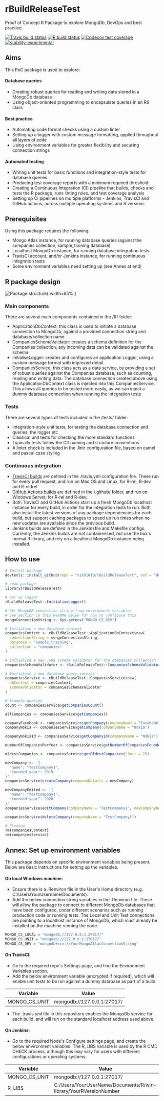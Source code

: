 
# rBuildReleaseTest
Proof of Concept R Package to explore MongoDb, DevOps and best practice.

<!-- badges: start -->
[![Travis build status](https://travis-ci.org/nik01010/rBuildReleaseTest.svg?branch=develop)](https://travis-ci.org/nik01010/rBuildReleaseTest)
[![R build status](https://github.com/nik01010/rBuildReleaseTest/workflows/R-CMD-check/badge.svg)](https://github.com/nik01010/rBuildReleaseTest/actions)
[![Codecov test coverage](https://codecov.io/gh/nik01010/rBuildReleaseTest/branch/develop/graph/badge.svg)](https://codecov.io/gh/nik01010/rBuildReleaseTest?branch=develop)
[![stability-experimental](https://img.shields.io/badge/stability-experimental-orange.svg)](https://github.com/emersion/stability-badges#experimental)
<!-- badges: end -->

## Aims
This PoC package is used to explore:

#### Database queries
- Creating robust queries for reading and writing data stored in a MongoDb database
- Using object-oriented programming to encapsulate queries in an R6 class

#### Best practice
- Automating code format checks using a custom linter
- Setting up a logger with custom message formatting, applied throughout all layers of code
- Using environment variables for greater flexibility and securing connection strings

#### Automated testing
- Writing unit tests for basic functions and integration-style tests for database queries
- Producing test coverage reports with a minimum required threshold
- Creating a Continuous Integration (CI) pipeline that builds, checks and tests the R package, runs linting rules, and test coverage analysis
- Setting up CI pipelines on multiple platforms - Jenkins, TravisCI and GitHub actions, across multiple operating systems and R versions


## Prerequisites
Using this package requires the following:
- Mongo Atlas instance, for running database queries (against the companies collection, sample_training database)
- Localhost MongoDb instance, for running database integration tests
- TravisCI account, and/or Jenkins instance, for running continuous integration tests
- Some environment variables need setting up (see Annex at end)


## R package design
![Package structure](Helpers/Images/Package.png){ width=65% }

### Main components
There are several main components contained in the /R/ folder:
- ApplicationDbContext: this class is used to initiate a database connection to MongoDb, against a provided connection string and database/collection name
- CompaniesSchemaValidator: creates a schema definition for the Companies collection; any incoming data can be validated against the schema
- InitialiseLogger: creates and configures an application Logger, using a custom message format with improved detail
- CompaniesService: this class acts as a data service, by providing a set of robust queries against the Companies database, such as counting, reading and writing data. The database connection created above using the ApplicationDbContext class is injected into this CompaniesService. This allows all queries to be tested more easily, as we can inject a dummy database connection when running the integration tests

### Tests
There are several types of tests included in the /tests/ folder:
- Integration-style unit tests, for testing the database connection and queries, the logger etc
- Classical unit tests for checking the more standard functions 
- Typically tests follow the C# naming and structure conventions
- A linter check is included in the .lintr configuration file, based on camel and pascal case styling

### Continuous integration
- <a href="https://travis-ci.org/github/nik01010/rBuildReleaseTest" target="_blank">TravisCI builds</a> are defined in the .travis.yml configuration file. These run for every pull request, and run on Mac OS and Linux, for R-rel, R-dev and R-oldrel.
- <a href="https://github.com/nik01010/rBuildReleaseTest/actions" target="_blank">GitHub Actions builds</a> are defined in the /.github/ folder, and run on Windows Server, for R-rel and R-dev.
- Both TravisCI and GitHub Actions start up a fresh MongoDb localhost instance for every build, in order for the integration tests to run. Both also install the latest versions of any package dependencies for each build, but support caching packages to speed up run times when no new updates are available since the previous build.
- Jenkins builds are defined in the Jenkinsfile and Makefile configs. Currently, the Jenkins builds are not containerised, but use the box's normal R library, and rely on a localhost MongoDb instance being installed.


## How to use
```R
# Install package
devtools::install_github(repo = "nik01010/rBuildReleaseTest", ref = "develop")

# Load package
library(rBuildReleaseTest)

# Set up logger
rBuildReleaseTest::InitialiseLogger()

# Get MongoDB connection string from environment variables
# See section in this ReadMe below for how to configure this
mongoConnectionString <- Sys.getenv("MONGO_CS_DEV")

# Initialise a new database context
companiesContext <- rBuildReleaseTest::ApplicationDbContext$new(
  connectionString = mongoConnectionString,
  database = "sample_training",
  collection = "companies"
)

# Initialise a new JSON schema validator for the companies collection
companiesSchemaValidator <- rBuildReleaseTest::CompaniesSchemaValidator()

# Initialise a new database query service
companiesService <- rBuildReleaseTest::CompaniesService$new(
  dbContext = companiesContext,
  schemaValidator = companiesSchemaValidator
)

# Example queries
count <- companiesService$getCompaniesCount()

allCompanies <- companiesService$getCompanies()

companyFacebook <- companiesService$getCompany(companyName = "Facebook")
companyNokia <- companiesService$getCompany(companyName = "Nokia")

companyNokiaId <- companiesService$getCompanyId(companyName = "Nokia")

numberOfCompaniesPerYear <- companiesService$getNumberOfCompaniesFoundedPerYear()

oldestCompanies <- companiesService$getOldestCompanies(limit = 25)

newCompany <- '{
  "name": "TestCompany1",
  "founded_year": 2019
}'
companiesService$createCompany(companyDetails = newCompany)

newCompanyEdited <- '{
  "name": "TestCompany1",
  "founded_year": 2020
}'
companiesService$editCompany(companyName = "TestCompany1", newCompanyDetails = newCompanyEdited)

companiesService$deleteCompany(companyName = "TestCompany1")

# Cleanup
rm(companiesContext)
rm(companiesService)

```

## Annex: Set up environment variables
This package depends on specific environment variables being present. Below are basic instructions for setting up the variables.
#### On local Windows machine:
- Ensure there is a .Renviron file in the User's Home directory (e.g. C:\Users\YourUsername\Documents).
- Add the below connection string variables in the .Renviron file. These will allow the package to connect to different MongoDb databases that have been configured, under different scenarios such as running production code or running tests. The Local and Unit Test connections are pointing to a localhost instance of MongoDb, which must already be installed on the machine running the code.
```R
MONGO_CS_LOCAL = "mongodb://127.0.0.1:27017/"
MONGO_CS_UNIT = "mongodb://127.0.0.1:27017/"
MONGO_CS_DEV = "mongodb+srv://YourMongoAtlasConnectionString"
```

#### On TravisCI:
- Go to the required repo's Settings page, and find the Environment Variables section.
- Add the below environment variable (encrypted if required), which will enable unit tests to be run against a dummy database as part of a build.

| Variable      | Value                      |
| ------------- |----------------------------|
| MONGO_CS_UNIT | mongodb://127.0.0.1:27017/ |

- The .travis.yml file in this repository enables the MongoDb service for each build, and will run on the standard localhost address used above.

#### On Jenkins:
- Go to the required Node's Configure settings page, and create the below environment variables. The R_LIBS variable is used by the R CMD CHECK process, although this may vary for users with different configurations or operating systems.

| Variable      | Value                      |
| ------------- |----------------------------|
| MONGO_CS_UNIT | mongodb://127.0.0.1:27017/ |
| R_LIBS        | C:/Users/YourUserName/Documents/R/win-library/YourRVersionNumber |
